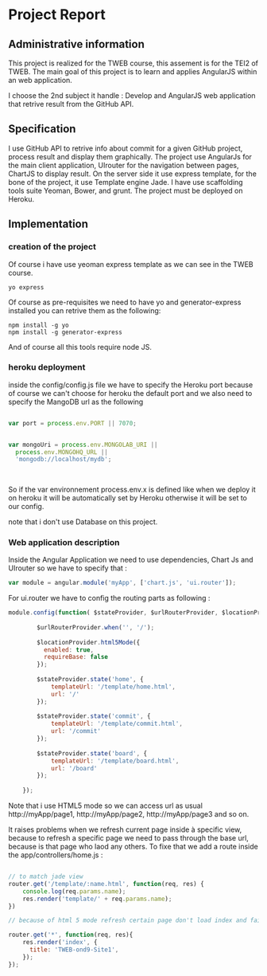 # Project Report

## Administrative information

This project is realized for the TWEB course, this assement is for the TEI2 of TWEB.
The main goal of this project is to learn and applies AngularJS within an web application.

I choose the 2nd subject it handle : Develop and AngularJS web application that retrive result from the GitHub API.

## Specification

I use GitHub API to retrive info about commit for a given GitHub project, process result and display them graphically.
The project use AngularJs for the main client application, UIrouter for the navigation between pages, ChartJS to display result.
On the server side it use express template, for the bone of the project, it use Template engine Jade.
I have use scaffolding tools suite Yeoman, Bower, and grunt.
The project must be deployed on Heroku.

## Implementation

### creation of the project

Of course i have use yeoman express template as we can see in the TWEB course.

```
yo express
```

Of course as pre-requisites we need to have yo and generator-express installed you can retrive them as the following:

```
npm install -g yo
npm install -g generator-express
```
And of course all this tools require node JS.

### heroku deployment 

inside the config/config.js file we have to specify the Heroku port because of course we can't choose for heroku the default port and we also need to specify the MangoDB url as the following 

```javascript

var port = process.env.PORT || 7070;


var mongoUri = process.env.MONGOLAB_URI ||
  process.env.MONGOHQ_URL ||
  'mongodb://localhost/mydb';
  
  
 ```
 
 So if the var environnement process.env.x is defined like when we deploy it on heroku it will be 
automatically set by Heroku otherwise it will be set to our config.

note that i don't use Database on this project.

### Web application description

Inside the Angular Application we need to use dependencies, Chart Js and UIrouter so we have to specify that :

```javascript
var module = angular.module('myApp', ['chart.js', 'ui.router']);
```

For ui.router we have to config the routing parts as following : 

```javascript
module.config(function( $stateProvider, $urlRouterProvider, $locationProvider ) {
    
		$urlRouterProvider.when('', '/');
		
		$locationProvider.html5Mode({
		  enabled: true,
		  requireBase: false
		});
		
		$stateProvider.state('home', {
			templateUrl: '/template/home.html',
			url: '/'
		});
		
		$stateProvider.state('commit', {
			templateUrl: '/template/commit.html',
			url: '/commit'
		});
		
		$stateProvider.state('board', {
			templateUrl: '/template/board.html',
			url: '/board'
		});
		
	});
```
Note that i use HTML5 mode so we can access url as usual http://myApp/page1, http://myApp/page2, http://myApp/page3 and so on.

It raises problems when we refresh current page inside à specific view, because to refresh a specific page we need to pass through the base url, because is that page who laod any others.
To fixe that we add a route inside the app/controllers/home.js :

```javascript

// to match jade view 
router.get('/template/:name.html', function(req, res) {
	console.log(req.params.name);
	res.render('template/' + req.params.name);
})

// because of html 5 mode refresh certain page don't load index and fail 

router.get('*', function(req, res){
    res.render('index', {
      title: 'TWEB-ond9-Site1',
    });
});
```




